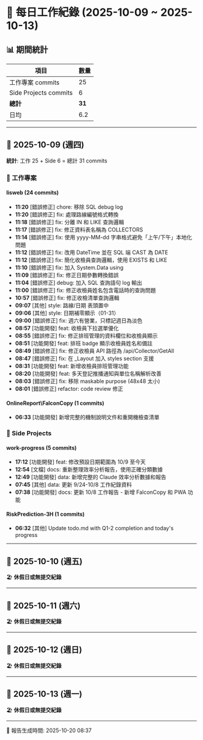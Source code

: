 # 📅 每日工作紀錄 (2025-10-09 ~ 2025-10-13)

## 📊 期間統計

| 項目 | 數量 |
|------|------|
| 工作專案 commits | 25 |
| Side Projects commits | 6 |
| **總計** | **31** |
| 日均 | 6.2 |

---

## 📆 2025-10-09 (週四)

**統計**: 工作 25 + Side 6 = 總計 31 commits

### 💼 工作專案

#### lisweb (24 commits)

- **11:20** [錯誤修正] chore: 移除 SQL debug log
- **11:20** [錯誤修正] fix: 處理路線編號格式轉換
- **11:18** [錯誤修正] fix: 分離 IN 和 LIKE 查詢邏輯
- **11:17** [錯誤修正] fix: 修正資料表名稱為 COLLECTORS
- **11:14** [錯誤修正] fix: 使用 yyyy-MM-dd 字串格式避免「上午/下午」本地化問題
- **11:12** [錯誤修正] fix: 改用 DateTime 並在 SQL 端 CAST 為 DATE
- **11:12** [錯誤修正] fix: 簡化收檢員查詢邏輯，使用 EXISTS 和 LIKE
- **11:10** [錯誤修正] fix: 加入 System.Data using
- **11:09** [錯誤修正] fix: 修正日期參數轉換錯誤
- **11:04** [錯誤修正] debug: 加入 SQL 查詢語句 log 輸出
- **11:00** [錯誤修正] fix: 修正收檢員姓名包含電話時的查詢問題
- **10:57** [錯誤修正] fix: 修正收檢清單查詢邏輯
- **09:07** [其他] style: 路線/日期 表頭置中
- **09:06** [其他] style: 日期補零顯示（01-31）
- **09:00** [錯誤修正] fix: 週六有營業，只標記週日為淡色
- **08:57** [功能開發] feat: 收檢員下拉選單優化
- **08:55** [錯誤修正] fix: 修正排班管理的資料欄位和收檢員顯示
- **08:51** [功能開發] feat: 排班 badge 顯示收檢員姓名和備註
- **08:49** [錯誤修正] fix: 修正收檢員 API 路徑為 /api/Collector/GetAll
- **08:47** [錯誤修正] fix: 在 _Layout 加入 styles section 支援
- **08:31** [功能開發] feat: 新增收檢員排班管理功能
- **08:20** [功能開發] feat: 多天登記推播通知與單位名稱解析改善
- **08:03** [錯誤修正] fix: 移除 maskable purpose (48x48 太小)
- **08:01** [錯誤修正] refactor: code review 修正

#### OnlineReport\FalconCopy (1 commits)

- **06:33** [功能開發] 新增完整的機制說明文件和重開機檢查清單

### 🎨 Side Projects

#### work-progress (5 commits)

- **17:12** [功能開發] feat: 修改預設日期範圍為 10/9 至今天
- **12:54** [文檔] docs: 重新整理效率分析報告，使用正確分類數據
- **12:49** [功能開發] data: 新增完整的 Claude 效率分析數據和報告
- **07:45** [其他] data: 更新 9/24-10/8 工作紀錄資料
- **07:38** [功能開發] docs: 更新 10/8 工作報告 - 新增 FalconCopy 和 PWA 功能

#### RiskPrediction-3H (1 commits)

- **06:32** [其他] Update todo.md with Q1-2 completion and today's progress

---

## 📆 2025-10-10 (週五)

🏖️ **休假日或無提交紀錄**

---

## 📆 2025-10-11 (週六)

🏖️ **休假日或無提交紀錄**

---

## 📆 2025-10-12 (週日)

🏖️ **休假日或無提交紀錄**

---

## 📆 2025-10-13 (週一)

🏖️ **休假日或無提交紀錄**

---

📅 報告生成時間: 2025-10-20 08:37

